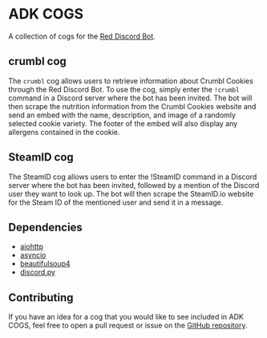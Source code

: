 
ADK COGS
========

A collection of cogs for the [Red Discord Bot](https://github.com/Cog-Creators/Red-DiscordBot).

crumbl cog
----------

The `crumbl` cog allows users to retrieve information about Crumbl Cookies through the Red Discord Bot. To use the cog, simply enter the `!crumbl` command in a Discord server where the bot has been invited. The bot will then scrape the nutrition information from the Crumbl Cookies website and send an embed with the name, description, and image of a randomly selected cookie variety. The footer of the embed will also display any allergens contained in the cookie.


SteamID cog
----------

The SteamID cog allows users to enter the !SteamID command in a Discord server where the bot has been invited, followed by a mention of the Discord user they want to look up. The bot will then scrape the SteamID.io website for the Steam ID of the mentioned user and send it in a message.

Dependencies
------------

*   [aiohttp](https://aiohttp.readthedocs.io/en/stable/)
*   [asyncio](https://docs.python.org/3/library/asyncio.html)
*   [beautifulsoup4](https://pypi.org/project/beautifulsoup4/)
*   [discord.py](https://discordpy.readthedocs.io/en/latest/)

Contributing
------------

If you have an idea for a cog that you would like to see included in ADK COGS, feel free to open a pull request or issue on the [GitHub repository](https://github.com/adkcogs/adkcogs).
